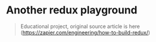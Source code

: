 # Another redux playground

> Educational project, original source article is here (https://zapier.com/engineering/how-to-build-redux/)